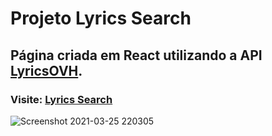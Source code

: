 # Projeto Lyrics Search 

## Página criada em React utilizando a API [LyricsOVH](https://lyricsovh.docs.apiary.io/#).

### Visite: [Lyrics Search](https://lyrics-devpaulo.vercel.app/)

![Screenshot 2021-03-25 220305](https://user-images.githubusercontent.com/57108685/112563587-6ac92c80-8db8-11eb-800d-ca6d4e2c87e1.png)
